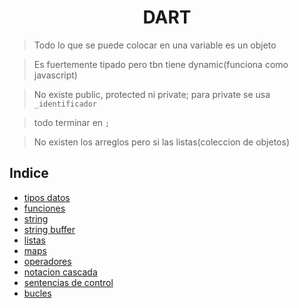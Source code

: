 <h1 align="center">DART</h1>

> Todo lo que se puede colocar en una variable es un objeto

> Es fuertemente tipado pero tbn tiene dynamic(funciona como javascript)

> No existe public, protected ni private; para private se usa `_identificador`

> todo terminar en `;`

> No existen los arreglos pero si las listas(coleccion de objetos)


## Indice
- [tipos datos](tipos_datos.dart)
- [funciones](funciones.dart)
- [string](String.dart)
- [string buffer](stringBuffer.dart)
- [listas](listas.dart)
- [maps](map.dart)
- [operadores](operadores.dart)
- [notacion cascada](notacionCascada.dart)
- [sentencias de control](sentenciasControl.dart)
- [bucles](bucles.dart)
